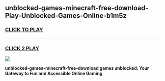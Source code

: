 
## unblocked-games-minecraft-free-download-Play-Unblocked-Games-Online-b1m5z
<h3>
<a href="https://premium76.site?title=unblocked-games-minecraft-free-download&ref=25A">CLICK TO PLAY</a></h3>
<hr>

<h3>
<a href="https://premium76.site?title=unblocked-games-minecraft-free-download&ref=25A">CLICK 2 PLAY</a>
  
</h3>

<a href="https://premium76.site?title=unblocked-games-minecraft-free-download&ref=25A"><img src="https://clearcache.store/games.png"></a>


**unblocked-games-minecraft-free-download games unblocked: Your Gateway to Fun and Accessible Online Gaming**
